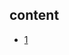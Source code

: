 ## content

- [1](https://github.com/gaoxinge/something/tree/master/learn%20java%20third-party%20library/mysql%20jdbc%20datasource/1)